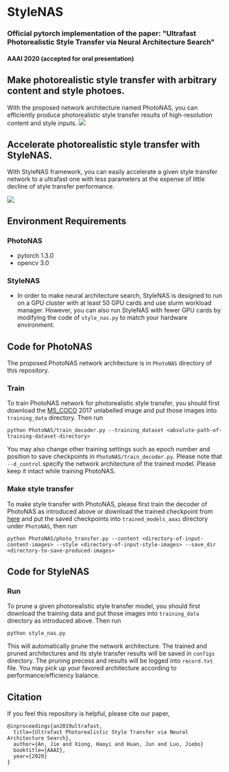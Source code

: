 # StyleNAS
### Official pytorch implementation of the paper: "Ultrafast Photorealistic Style Transfer via Neural Architecture Search"
####  AAAI 2020 (accepted for oral presentation)

## Make photorealistic style transfer with arbitrary content and style photoes.
With the proposed network architecture named PhotoNAS, you can efficiently produce photorealistic style transfer results of high-resolution content and style inputs.
![](imgs/intro.jpg)

## Accelerate photorealistic style transfer with StyleNAS.
With StyleNAS framework, you can easily accelerate a given style transfer network to a ultrafast one with less parameters at the expense of little decline of style transfer performance.

![](imgs/framework.jpg)


## Environment Requirements
### PhotoNAS
- pytorch 1.3.0
- opencv 3.0

### StyleNAS
- In order to make neural architecture search, StyleNAS is designed to run on a GPU cluster with at least 50 GPU cards and use slurm workload manager. However, you can also run StyleNAS with fewer GPU cards by modifying the code of `style_nas.py` to match your hardware environment.


## Code for PhotoNAS
The proposed PhotoNAS network architecture is in `PhotoNAS` directory of this repository.

###  Train
To train PhotoNAS network for photorealistic style transfer, you should first download the [MS_COCO](http://images.cocodataset.org/zips/unlabeled2017.zip) 2017 unlabelled image and put those images into `training_data` directory. Then run

```
python PhotoNAS/train_decoder.py --training_dataset <absolute-path-of-training-dataset-directory>
```

You may also change other training settings such as epoch number and position to save checkpoints in `PhotoNAS/train_decoder.py`. Please note that `--d_control` specify the network architecture of the trained model. Please keep it intact while training PhotoNAS.

###  Make style transfer
To make style transfer with PhotoNAS, please first train the decoder of PhotoNAS as introduced above or download the trained checkpoint from [here](https://drive.google.com/open?id=15PP0K55jH2tBeWfLAYG7r0LuW0RZvmKd) and put the saved checkpoints into `trained_models_aaai` directory under `PhotoNAS`, then run

```
python PhotoNAS/photo_transfer.py --content <directory-of-input-content-images> --style <directory-of-input-style-images> --save_dir <directory-to-save-produced-images>
```

## Code for StyleNAS
###  Run
To prune a given photorealistic style transfer model, you should first download the training data and put those images into `training_data` directory as introduced above. Then run

```
python style_nas.py
```

This will automatically prune the network architecture. The trained and pruned architectures and its style transfer results will be saved in `configs` directory. The pruning precess and results will be logged into `record.txt` file. You may pick up your favored architecture according to performance/efficiency balance.

## Citation
If you feel this repository is helpful, please cite our paper,
```
@inproceedings{an2019ultrafast,
  title={Ultrafast Photorealistic Style Transfer via Neural Architecture Search},
  author={An, Jie and Xiong, Haoyi and Huan, Jun and Luo, Jiebo}
  booktitle={AAAI},
  year={2020}
}
```
